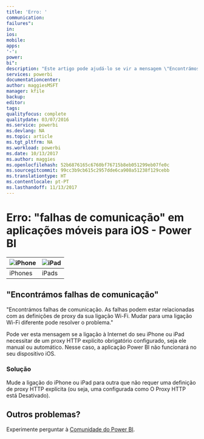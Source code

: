 ```yaml
---
title: 'Erro: '
communication: 
failures": 
in: 
ios: 
mobile: 
apps: 
'-': 
power: 
bi": 
description: "Este artigo pode ajudá-lo se vir a mensagem \"Encontrámos falhas de comunicação. As falhas podem estar relacionadas com as definições de proxy da sua ligação Wi-Fi.\""
services: powerbi
documentationcenter: 
author: maggiesMSFT
manager: kfile
backup: 
editor: 
tags: 
qualityfocus: complete
qualitydate: 03/07/2016
ms.service: powerbi
ms.devlang: NA
ms.topic: article
ms.tgt_pltfrm: NA
ms.workload: powerbi
ms.date: 10/13/2017
ms.author: maggies
ms.openlocfilehash: 52b6876165c6760bf76715b8eb051299eb07fe0c
ms.sourcegitcommit: 99cc3b9cb615c2957dde6ca908a51238f129cebb
ms.translationtype: HT
ms.contentlocale: pt-PT
ms.lasthandoff: 11/13/2017
---
```

# <a name="error-communication-failures-in-ios-mobile-apps---power-bi"></a>Erro: "falhas de comunicação" em aplicações móveis para iOS - Power BI
| ![iPhone](media/mobile-known-issues-with-the-iphone-app/iphone-logo-50-px.png) | ![iPad](media/mobile-known-issues-with-the-iphone-app/ipad-logo-50-px.png) |
|:--- |:--- |
| iPhones |iPads |

## <a name="we-encountered-communication-failures"></a>"Encontrámos falhas de comunicação"
"Encontrámos falhas de comunicação. As falhas podem estar relacionadas com as definições de proxy da sua ligação Wi-Fi. Mudar para uma ligação Wi-Fi diferente pode resolver o problema."

Pode ver esta mensagem se a ligação à Internet do seu iPhone ou iPad necessitar de um proxy HTTP explícito obrigatório configurado, seja ele manual ou automático. Nesse caso, a aplicação Power BI não funcionará no seu dispositivo iOS.

### <a name="workaround"></a>Solução
Mude a ligação do iPhone ou iPad para outra que não requer uma definição de proxy HTTP explícita (ou seja, uma configurada como O Proxy HTTP está Desativado).

## <a name="other-issues"></a>Outros problemas?
Experimente perguntar à [Comunidade do Power BI](http://community.powerbi.com/).

